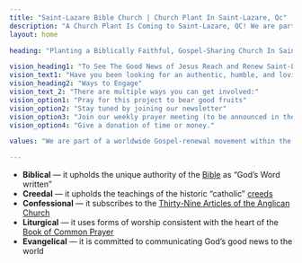 ```yaml
---
title: "Saint-Lazare Bible Church | Church Plant In Saint-Lazare, Qc"
description: "A Church Plant Is Coming to Saint-Lazare, QC! We are part of a worldwide Gospel-renewal movement within the Anglican communion. Subscribe to our newsletter on our website."
layout: home

heading: "Planting a Biblically Faithful, Gospel-Sharing Church In Saint-Lazare"

vision_heading1: "To See The Good News of Jesus Reach and Renew Saint-Lazare."
vision_text1: "Have you been looking for an authentic, humble, and loving Christian fellowship close to home where you can grow in your faith, connect with a diverse group of God’s people, and reach out to the community in meaningful ways? For months, a small group of local Christians have been praying for the Holy Spirit to be poured out on Saint-Lazare, Hudson, and Rigaud. We believe God is answering these prayers!"
vision_heading2: "Ways to Engage"
vision_text_2: "There are multiple ways you can get involved:"
vision_option1: "Pray for this project to bear good fruits"
vision_option2: "Stay tuned by joining our newsletter"
vision_option3: "Join our weekly prayer meeting (to be announced in the newsletter)"
vision_option4: "Give a donation of time or money."

values: "We are part of a worldwide Gospel-renewal movement within the Anglican communion. Anglican worship is designed to saturate people in the truth and implications of the good news of Jesus’ life, death, and resurrection. Our sincere hope is to make disciples of Jesus who’s lives flow out of a deep, heart-felt conviction of Jesus’ sacrificial love and sovereign lordship, walking in the fruits and renewal of the Holy Spirit, to the glory and pleasure of God the Father."

---
```

- **Biblical** — it upholds the unique authority of the [Bible](https://www.bible.com) as “God’s Word written”  
- **Creedal** — it upholds the teachings of the historic “catholic” [creeds](https://www.churchofengland.org/our-faith/what-we-believe/apostles-creed)
- **Confessional** — it subscribes to the [Thirty-Nine Articles of the Anglican Church](https://www.churchofengland.org/prayer-and-worship/join-us-service-daily-prayer)
- **Liturgical** — it uses forms of worship consistent with the heart of the [Book of Common Prayer](https://www.churchofengland.org/prayer-and-worship/worship-texts-and-resources/book-common-prayer)
- **Evangelical** — it is committed to communicating God’s good news to the world